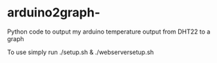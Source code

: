 # arduino2graph-
Python code to output my arduino temperature output from DHT22 to a graph

To use simply run ./setup.sh & ./webserversetup.sh
